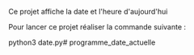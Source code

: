 Ce projet affiche la date et l'heure d'aujourd'hui

Pour lancer ce projet réaliser la commande suivante :

python3 date.py# programme_date_actuelle
